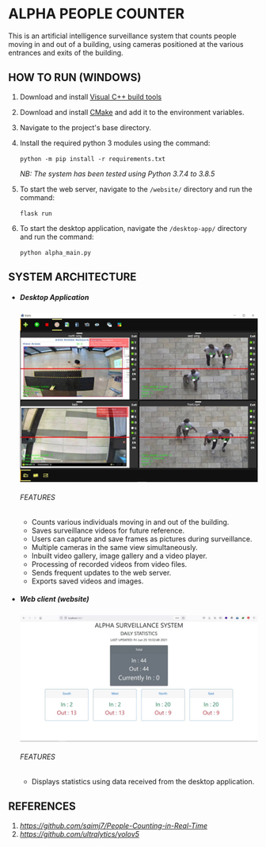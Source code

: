 # ALPHA PEOPLE COUNTER

This is an artificial intelligence surveillance system that counts people moving in and out of a building, using cameras positioned at the various entrances and exits of the building.



## HOW TO RUN (WINDOWS)

1. Download and install [Visual C++ build tools](https://support.microsoft.com/en-us/topic/the-latest-supported-visual-c-downloads-2647da03-1eea-4433-9aff-95f26a218cc0)

2. Download and install [CMake](https://cmake.org/download/) and add it to the environment variables.

3. Navigate to the project's base directory.

4. Install the required python 3 modules using the command:

   `python -m pip install -r requirements.txt`

   *NB:  The system has been tested using Python 3.7.4 to 3.8.5*

5. To start the web server, navigate to the `/website/` directory and run the command: 

   `flask run`

6. To start the desktop application, navigate the `/desktop-app/` directory and run the command: 

   `python alpha_main.py`

   

## SYSTEM ARCHITECTURE

- ##### Desktop Application

  ![](https://github.com/Owiredu/trestle-telnova-hack-2021/blob/main/images/alpha_home.jpg)

  ###### FEATURES

  - Counts various individuals moving in and out of the building.
  - Saves surveillance videos for future reference.
  - Users can capture and save frames as pictures during surveillance.
  - Multiple cameras in the same view simultaneously.
  - Inbuilt video gallery, image gallery and a video player.
  - Processing of recorded videos from video files.
  - Sends frequent updates to the web server.
  - Exports saved videos and images.

- ##### Web client (website)

  ![](https://github.com/Owiredu/trestle-telnova-hack-2021/blob/main/images/webpage.jpg)

  ###### FEATURES

  - Displays statistics using data received from the desktop application.

  

## REFERENCES

1. *https://github.com/saimj7/People-Counting-in-Real-Time*
2. *https://github.com/ultralytics/yolov5*

